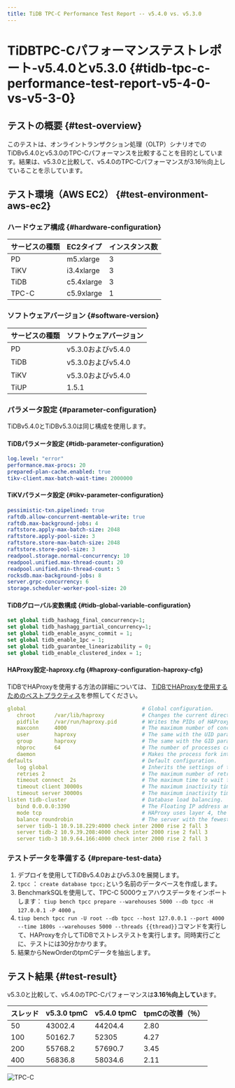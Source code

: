 ```yaml
---
title: TiDB TPC-C Performance Test Report -- v5.4.0 vs. v5.3.0
---
```


# TiDBTPC-Cパフォーマンステストレポート-v5.4.0とv5.3.0 {#tidb-tpc-c-performance-test-report-v5-4-0-vs-v5-3-0}

## テストの概要 {#test-overview}

このテストは、オンライントランザクション処理（OLTP）シナリオでのTiDBv5.4.0とv5.3.0のTPC-Cパフォーマンスを比較することを目的としています。結果は、v5.3.0と比較して、v5.4.0のTPC-Cパフォーマンスが3.16％向上していることを示しています。

## テスト環境（AWS EC2） {#test-environment-aws-ec2}

### ハードウェア構成 {#hardware-configuration}

| サービスの種類 | EC2タイプ     | インスタンス数 |
| :------ | :--------- | :------ |
| PD      | m5.xlarge  | 3       |
| TiKV    | i3.4xlarge | 3       |
| TiDB    | c5.4xlarge | 3       |
| TPC-C   | c5.9xlarge | 1       |

### ソフトウェアバージョン {#software-version}

| サービスの種類 | ソフトウェアバージョン     |
| :------ | :-------------- |
| PD      | v5.3.0およびv5.4.0 |
| TiDB    | v5.3.0およびv5.4.0 |
| TiKV    | v5.3.0およびv5.4.0 |
| TiUP    | 1.5.1           |

### パラメータ設定 {#parameter-configuration}

TiDBv5.4.0とTiDBv5.3.0は同じ構成を使用します。

#### TiDBパラメータ設定 {#tidb-parameter-configuration}


```yaml
log.level: "error"
performance.max-procs: 20
prepared-plan-cache.enabled: true
tikv-client.max-batch-wait-time: 2000000
```

#### TiKVパラメータ設定 {#tikv-parameter-configuration}


```yaml
pessimistic-txn.pipelined: true
raftdb.allow-concurrent-memtable-write: true
raftdb.max-background-jobs: 4
raftstore.apply-max-batch-size: 2048
raftstore.apply-pool-size: 3
raftstore.store-max-batch-size: 2048
raftstore.store-pool-size: 3
readpool.storage.normal-concurrency: 10
readpool.unified.max-thread-count: 20
readpool.unified.min-thread-count: 5
rocksdb.max-background-jobs: 8
server.grpc-concurrency: 6
storage.scheduler-worker-pool-size: 20
```

#### TiDBグローバル変数構成 {#tidb-global-variable-configuration}


```sql
set global tidb_hashagg_final_concurrency=1;
set global tidb_hashagg_partial_concurrency=1;
set global tidb_enable_async_commit = 1;
set global tidb_enable_1pc = 1;
set global tidb_guarantee_linearizability = 0;
set global tidb_enable_clustered_index = 1;
```

#### HAProxy設定-haproxy.cfg {#haproxy-configuration-haproxy-cfg}

TiDBでHAProxyを使用する方法の詳細については、 [TiDBでHAProxyを使用するためのベストプラクティス](/best-practices/haproxy-best-practices.md)を参照してください。


```yaml
global                                     # Global configuration.
   chroot      /var/lib/haproxy            # Changes the current directory and sets superuser privileges for the startup process to improve security.
   pidfile     /var/run/haproxy.pid        # Writes the PIDs of HAProxy processes into this file.
   maxconn     4000                        # The maximum number of concurrent connections for a single HAProxy process.
   user        haproxy                     # The same with the UID parameter.
   group       haproxy                     # The same with the GID parameter. A dedicated user group is recommended.
   nbproc      64                          # The number of processes created when going daemon. When starting multiple processes to forward requests, ensure that the value is large enough so that HAProxy does not block processes.
   daemon                                  # Makes the process fork into background. It is equivalent to the command line "-D" argument. It can be disabled by the command line "-db" argument.
defaults                                   # Default configuration.
   log global                              # Inherits the settings of the global configuration.
   retries 2                               # The maximum number of retries to connect to an upstream server. If the number of connection attempts exceeds the value, the backend server is considered unavailable.
   timeout connect  2s                     # The maximum time to wait for a connection attempt to a backend server to succeed. It should be set to a shorter time if the server is located on the same LAN as HAProxy.
   timeout client 30000s                   # The maximum inactivity time on the client side.
   timeout server 30000s                   # The maximum inactivity time on the server side.
listen tidb-cluster                        # Database load balancing.
   bind 0.0.0.0:3390                       # The Floating IP address and listening port.
   mode tcp                                # HAProxy uses layer 4, the transport layer.
   balance roundrobin                      # The server with the fewest connections receives the connection. "leastconn" is recommended where long sessions are expected, such as LDAP, SQL and TSE, rather than protocols using short sessions, such as HTTP. The algorithm is dynamic, which means that server weights might be adjusted on the fly for slow starts for instance.
   server tidb-1 10.9.18.229:4000 check inter 2000 rise 2 fall 3       # Detects port 4000 at a frequency of once every 2000 milliseconds. If it is detected as successful twice, the server is considered available; if it is detected as failed three times, the server is considered unavailable.
   server tidb-2 10.9.39.208:4000 check inter 2000 rise 2 fall 3
   server tidb-3 10.9.64.166:4000 check inter 2000 rise 2 fall 3
```

### テストデータを準備する {#prepare-test-data}

1.  デプロイを使用してTiDBv5.4.0およびv5.3.0を展開します。
2.  `tpcc` ： `create database tpcc;`という名前のデータベースを作成します。
3.  BenchmarkSQLを使用して、TPC-C 5000ウェアハウスデータをインポートします： `tiup bench tpcc prepare --warehouses 5000 --db tpcc -H 127.0.0.1 -P 4000` 。
4.  `tiup bench tpcc run -U root --db tpcc --host 127.0.0.1 --port 4000 --time 1800s --warehouses 5000 --threads {{thread}}`コマンドを実行して、HAProxyを介してTiDBでストレステストを実行します。同時実行ごとに、テストには30分かかります。
5.  結果からNewOrderのtpmCデータを抽出します。

## テスト結果 {#test-result}

v5.3.0と比較して、v5.4.0のTPC-Cパフォーマンスは**3.16％向上してい**ます。

| スレッド | v5.3.0 tpmC | v5.4.0 tpmC | tpmCの改善（％） |
| :--- | :---------- | :---------- | :--------- |
| 50   | 43002.4     | 44204.4     | 2.80       |
| 100  | 50162.7     | 52305       | 4.27       |
| 200  | 55768.2     | 57690.7     | 3.45       |
| 400  | 56836.8     | 58034.6     | 2.11       |

![TPC-C](https://download.pingcap.com/images/docs/tpcc_v530_vs_v540.png)
